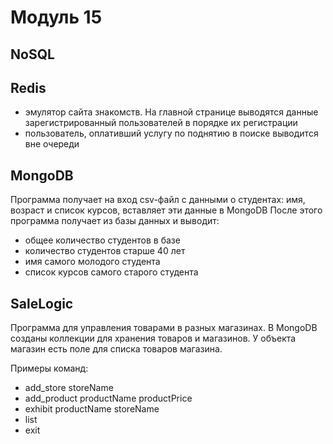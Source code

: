 # Модуль 15
## NoSQL


Redis
-
* эмулятор сайта знакомств. На главной странице выводятся данные зарегистрированный пользователей в порядке их регистрации
* пользователь, оплативший услугу по поднятию в поиске выводится вне очереди


MongoDB
-

Программа получает на вход csv-файл с данными о студентах: имя, возраст и список курсов, вставляет эти данные в MongoDB
После этого программа получает из базы данных и выводит:
* общее количество студентов в базе
* количество студентов старше 40 лет
* имя самого молодого студента
* список курсов самого старого студента

SaleLogic
-

Программа для управления товарами в разных магазинах. В MongoDB созданы коллекции для хранения товаров и магазинов. 
У объекта магазин есть поле для списка товаров магазина.

Примеры команд:
* add_store storeName
* add_product productName productPrice
* exhibit productName storeName
* list 
* exit
